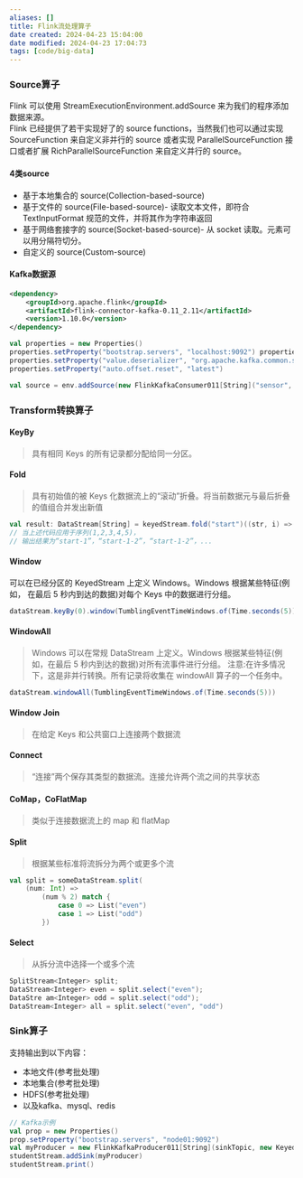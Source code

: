 ```yaml
---
aliases: []
title: Flink流处理算子
date created: 2024-04-23 15:04:00
date modified: 2024-04-23 17:04:73
tags: [code/big-data]
---
```

### Source算子
Flink 可以使用 StreamExecutionEnvironment.addSource 来为我们的程序添加数据来源。  
Flink 已经提供了若干实现好了的 source functions，当然我们也可以通过实现 SourceFunction 来自定义非并行的 source 或者实现 ParallelSourceFunction 接口或者扩展 RichParallelSourceFunction 来自定义并行的 source。
#### 4类source
- 基于本地集合的 source(Collection-based-source)
- 基于文件的 source(File-based-source)- 读取文本文件，即符合TextInputFormat 规范的文件，并将其作为字符串返回
- 基于网络套接字的 source(Socket-based-source)- 从 socket 读取。元素可以用分隔符切分。
- 自定义的 source(Custom-source)
#### Kafka数据源
```xml
<dependency>
    <groupId>org.apache.flink</groupId>
    <artifactId>flink-connector-kafka-0.11_2.11</artifactId>
    <version>1.10.0</version>
</dependency>
```
```scala
val properties = new Properties()  
properties.setProperty("bootstrap.servers", "localhost:9092") properties.setProperty("group.id", "consumer-group") properties.setProperty("key.deserializer", "org.apache.kafka.common.serialization.S tringDeserializer")  
properties.setProperty("value.deserializer", "org.apache.kafka.common.serialization. StringDeserializer")  
properties.setProperty("auto.offset.reset", "latest")

val source = env.addSource(new FlinkKafkaConsumer011[String]("sensor", new SimpleSt ringSchema(), properties))
```
### Transform转换算子
#### KeyBy
>具有相同 Keys 的所有记录都分配给同一分区。
#### Fold
>具有初始值的被 Keys 化数据流上的“滚动”折叠。将当前数据元与最后折叠的值组合并发出新值
```scala
val result: DataStream[String] = keyedStream.fold("start")((str, i) => { str + "-" + i })
// 当上述代码应用于序列(1,2,3,4,5)，
// 输出结果为“start-1”，“start-1-2”，“start-1-2”，...
```
#### Window
可以在已经分区的 KeyedStream 上定义 Windows。Windows 根据某些特征(例如， 在最后 5 秒内到达的数据)对每个 Keys 中的数据进行分组。
```scala
dataStream.keyBy(0).window(TumblingEventTimeWindows.of(Time.seconds(5)));
```
#### WindowAll
>Windows 可以在常规 DataStream 上定义。Windows 根据某些特征(例如，在最后 5 秒内到达的数据)对所有流事件进行分组。
>注意:在许多情况下，这是非并行转换。所有记录将收集在 windowAll 算子的一个任务中。
```scala
dataStream.windowAll(TumblingEventTimeWindows.of(Time.seconds(5)))
```
#### Window Join
>在给定 Keys 和公共窗口上连接两个数据流
#### Connect
>“连接”两个保存其类型的数据流。连接允许两个流之间的共享状态
#### CoMap，CoFlatMap
>类似于连接数据流上的 map 和 flatMap
#### Split
>根据某些标准将流拆分为两个或更多个流
```scala
val split = someDataStream.split(
	(num: Int) =>
		(num % 2) match {
			case 0 => List("even")
			case 1 => List("odd")
		})
```
#### Select
>从拆分流中选择一个或多个流
```scala
SplitStream<Integer> split;
DataStream<Integer> even = split.select("even");
DataStre am<Integer> odd = split.select("odd");
DataStream<Integer> all = split.select("even", "odd")
```
### Sink算子
支持输出到以下内容：
- 本地文件(参考批处理)
- 本地集合(参考批处理)
- HDFS(参考批处理)
- 以及kafka、mysql、redis
```scala
// Kafka示例
val prop = new Properties()
prop.setProperty("bootstrap.servers", "node01:9092")
val myProducer = new FlinkKafkaProducer011[String](sinkTopic, new KeyedSerializ ationSchemaWrapper[String](new SimpleStringSchema()), prop)
studentStream.addSink(myProducer)
studentStream.print()
```